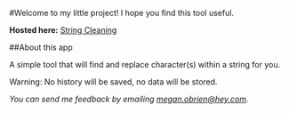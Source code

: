 #Welcome to my little project! I hope you find this tool useful.

**Hosted here:** [String Cleaning](https://serene-varahamihira-021c28.netlify.app/)

##About this app

A simple tool that will find and replace character(s) within a string for you.

Warning: No history will be saved, no data will be stored.

*You can send me feedback by emailing megan.obrien@hey.com.*